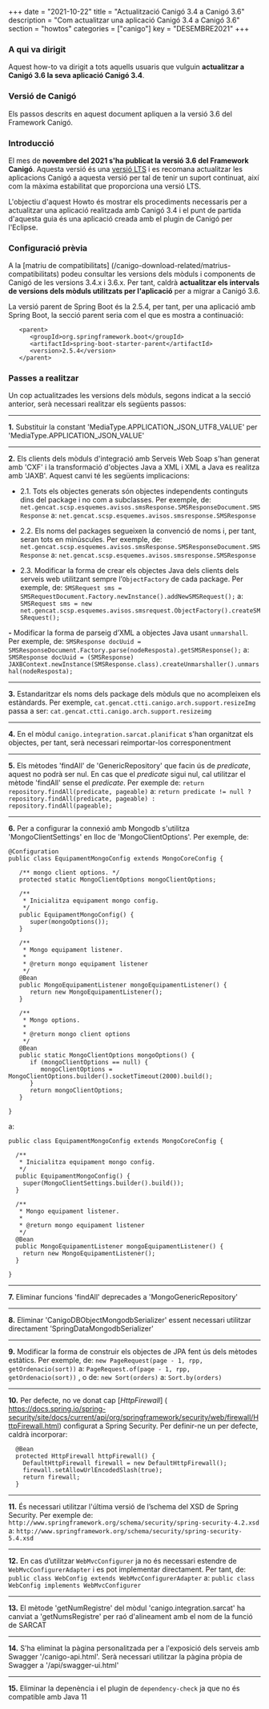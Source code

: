 +++
date = "2021-10-22"
title = "Actualització Canigó 3.4 a Canigó 3.6"
description = "Com actualitzar una aplicació Canigó 3.4 a Canigó 3.6"
section = "howtos"
categories = ["canigo"]
key = "DESEMBRE2021"
+++

### A qui va dirigit

Aquest how-to va dirigit a tots aquells usuaris que vulguin **actualitzar a Canigó 3.6 la seva aplicació Canigó 3.4**.

### Versió de Canigó

Els passos descrits en aquest document apliquen a la versió 3.6 del Framework Canigó.

### Introducció

El mes de **novembre del 2021 s'ha publicat la versió 3.6 del Framework Canigó**. Aquesta versió és una
[versió LTS](/canigo/roadmap) i es recomana actualitzar les aplicacions Canigó a aquesta versió per tal de
tenir un suport continuat, així com la màxima estabilitat que proporciona una versió LTS.

L'objectiu d'aquest Howto és mostrar els procediments necessaris per a actualitzar una aplicació realitzada
amb Canigó 3.4 i el punt de partida d'aquesta guia és una aplicació creada amb el plugin de Canigó per l'Eclipse.

### Configuració prèvia

A la [matriu de compatibilitats] (/canigo-download-related/matrius-compatibilitats) podeu consultar les versions
dels mòduls i components de Canigó de les versions 3.4.x i 3.6.x. Per tant, caldrà **actualitzar els intervals de
versions dels mòduls utilitzats per l'aplicació** per a migrar a Canigó 3.6.

La versió parent de Spring Boot és la 2.5.4, per tant, per una aplicació amb Spring Boot, la secció parent seria
com el que es mostra a continuació:

```
   <parent>
      <groupId>org.springframework.boot</groupId>
      <artifactId>spring-boot-starter-parent</artifactId>
      <version>2.5.4</version>
   </parent>
```

### Passes a realitzar

Un cop actualitzades les versions dels mòduls, segons indicat a la secció anterior, serà necessari realitzar
els següents passos:

---
**1.** Substituir la constant 'MediaType.APPLICATION_JSON_UTF8_VALUE' per 'MediaType.APPLICATION_JSON_VALUE'

---
**2.** Els clients dels mòduls d'integració amb Serveis Web Soap s'han generat amb 'CXF' i la transformació d'objectes
Java a XML i XML a Java es realitza amb 'JAXB'. Aquest canvi té les següents implicacions:

- 2.1. Tots els objectes generats són objectes independents continguts dins del package i no com a subclasses.
Per exemple, de: `net.gencat.scsp.esquemes.avisos.smsResponse.SMSResponseDocument.SMSResponse`
a: `net.gencat.scsp.esquemes.avisos.smsresponse.SMSResponse`

- 2.2. Els noms del packages segueixen la convenció de noms i, per tant, seran tots en minúscules.
Per exemple, de: `net.gencat.scsp.esquemes.avisos.smsResponse.SMSResponseDocument.SMSResponse`
a: `net.gencat.scsp.esquemes.avisos.smsresponse.SMSResponse`

- 2.3. Modificar la forma de crear els objectes Java dels clients dels serveis web utilitzant sempre
l’`ObjectFactory` de cada package. Per exemple, de: `SMSRequest sms = SMSRequestDocument.Factory.newInstance().addNewSMSRequest();`
a: `SMSRequest sms = new net.gencat.scsp.esquemes.avisos.smsrequest.ObjectFactory().createSMSRequest();`

**-** Modificar la forma de parseig d’XML a objectes Java usant `unmarshall`. Per exemple, de:
`SMSResponse docUuid = SMSResponseDocument.Factory.parse(nodeResposta).getSMSResponse();`
a: `SMSResponse docUuid = (SMSResponse) JAXBContext.newInstance(SMSResponse.class).createUnmarshaller().unmarshal(nodeResposta);`

---
**3.** Estandaritzar els noms dels package dels mòduls que no acompleixen els estàndards.
Per exemple, `cat.gencat.ctti.canigo.arch.support.resizeImg` passa a ser: `cat.gencat.ctti.canigo.arch.support.resizeimg`

---
**4.** En el mòdul `canigo.integration.sarcat.planificat` s'han organitzat els objectes, per tant, serà necessari reimportar-los corresponentment

---
**5.** Els mètodes 'findAll' de 'GenericRepository' que facin ús de _predicate_, aquest no podrà ser nul.
En cas que el _predicate_ sigui nul, cal utilitzar el mètode 'findAll' sense el _predicate_. Per exemple de:
`return repository.findAll(predicate, pageable)`
a: `return predicate != null ? repository.findAll(predicate, pageable) : repository.findAll(pageable);`

---
**6.** Per a configurar la connexió amb Mongodb s'utilitza 'MongoClientSettings' en lloc de 'MongoClientOptions'.
Per exemple, de:
```
@Configuration
public class EquipamentMongoConfig extends MongoCoreConfig {

   /** mongo client options. */
   protected static MongoClientOptions mongoClientOptions;

   /**
    * Inicialitza equipament mongo config.
    */
   public EquipamentMongoConfig() {
      super(mongoOptions());
   }

   /**
    * Mongo equipament listener.
    *
    * @return mongo equipament listener
    */
   @Bean
   public MongoEquipamentListener mongoEquipamentListener() {
      return new MongoEquipamentListener();
   }

   /**
    * Mongo options.
    *
    * @return mongo client options
    */
   @Bean
   public static MongoClientOptions mongoOptions() {
      if (mongoClientOptions == null) {
         mongoClientOptions = MongoClientOptions.builder().socketTimeout(2000).build();
      }
      return mongoClientOptions;
   }

}
```
a:
```
public class EquipamentMongoConfig extends MongoCoreConfig {

  /**
   * Inicialitza equipament mongo config.
   */
  public EquipamentMongoConfig() {
    super(MongoClientSettings.builder().build());
  }

  /**
   * Mongo equipament listener.
   *
   * @return mongo equipament listener
   */
  @Bean
  public MongoEquipamentListener mongoEquipamentListener() {
    return new MongoEquipamentListener();
  }

}
```

---
**7.** Eliminar funcions 'findAll' deprecades a 'MongoGenericRepository'

---
**8.** Eliminar 'CanigoDBObjectMongodbSerializer' essent necessari utilitzar directament 'SpringDataMongodbSerializer'

---
**9.** Modificar la forma de construir els objectes de JPA fent ús dels mètodes estàtics. Per exemple, de:
`new PageRequest(page - 1, rpp, getOrdenacio(sort))` a: `PageRequest.of(page - 1, rpp, getOrdenacio(sort))`
, o de: `new Sort(orders)` a: `Sort.by(orders)`

---
**10.** Per defecte, no ve donat cap [*HttpFirewall*]
( https://docs.spring.io/spring-security/site/docs/current/api/org/springframework/security/web/firewall/HttpFirewall.html)
configurat a Spring Security. Per definir-ne un per defecte, caldrà incorporar:

```
  @Bean
  protected HttpFirewall httpFirewall() {
    DefaultHttpFirewall firewall = new DefaultHttpFirewall();
    firewall.setAllowUrlEncodedSlash(true);
    return firewall;
  }
```

---
**11.** És necessari utilitzar l'última versió de l’schema del XSD de Spring Security. Per exemple de:
`http://www.springframework.org/schema/security/spring-security-4.2.xsd`
a: `http://www.springframework.org/schema/security/spring-security-5.4.xsd`

---
**12.** En cas d’utilitzar `WebMvcConfigurer` ja no és necessari estendre de `WebMvcConfigurerAdapter` i es pot implementar
directament. Per tant, de: `public class WebConfig extends WebMvcConfigurerAdapter` a: `public class WebConfig implements WebMvcConfigurer`

---
**13.** El mètode 'getNumRegistre' del mòdul 'canigo.integration.sarcat' ha canviat a 'getNumsRegistre' per raó d'alineament
amb el nom de la funció de SARCAT

---
**14.** S'ha eliminat la pàgina personalitzada per a l'exposició dels serveis amb Swagger '/canigo-api.html'.
Serà necessari utilitzar la pàgina pròpia de Swagger a '/api/swagger-ui.html'

---
**15.** Eliminar la depenència i el plugin de `dependency-check` ja que no és compatible amb Java 11
